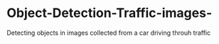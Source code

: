 # Object-Detection-Traffic-images-
Detecting objects in images collected from a car driving throuh traffic
